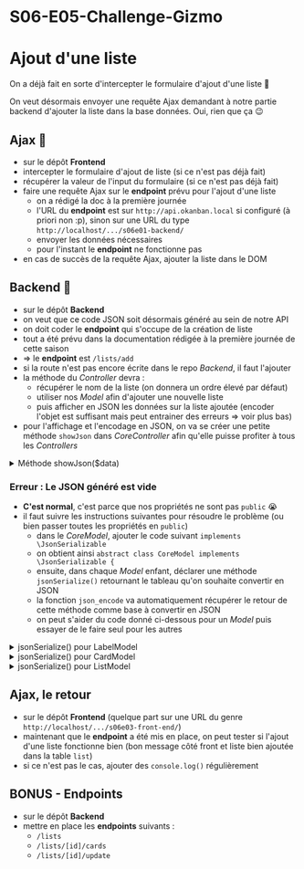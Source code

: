 # S06-E05-Challenge-Gizmo

# Ajout d'une liste

On a déjà fait en sorte d'intercepter le formulaire d'ajout d'une liste :muscle:

On veut désormais envoyer une requête Ajax demandant à notre partie backend d'ajouter la liste dans la base données. Oui, rien que ça :wink:

## Ajax :lipstick:

- sur le dépôt **Frontend**
- intercepter le formulaire d'ajout de liste (si ce n'est pas déjà fait)
- récupérer la valeur de l'input du formulaire (si ce n'est pas déjà fait)
- faire une requête Ajax sur le **endpoint** prévu pour l'ajout d'une liste
    - on a rédigé la doc à la première journée
    - l'URL du **endpoint** est sur `http://api.okanban.local` si configuré (à priori non :p), sinon sur une URL du type `http://localhost/.../s06e01-backend/`
    - envoyer les données nécessaires
    - pour l'instant le **endpoint** ne fonctionne pas
- en cas de succès de la requête Ajax, ajouter la liste dans le DOM

## Backend :muscle:

- sur le dépôt **Backend**
- on veut que ce code JSON soit désormais généré au sein de notre API
- on doit coder le **endpoint** qui s'occupe de la création de liste
- tout a été prévu dans la documentation rédigée à la première journée de cette saison
- => le **endpoint** est `/lists/add`
- si la route n'est pas encore écrite dans le repo _Backend_, il faut l'ajouter
- la méthode du _Controller_ devra :
    - récupérer le nom de la liste (on donnera un ordre élevé par défaut)
    - utiliser nos _Model_ afin d'ajouter une nouvelle liste
    - puis afficher en JSON les données sur la liste ajoutée (encoder l'objet est suffisant mais peut entrainer des erreurs => voir plus bas)
- pour l'affichage et l'encodage en JSON, on va se créer une petite méthode `showJson` dans _CoreController_ afin qu'elle puisse profiter à tous les _Controllers_

<details><summary>Méthode showJson($data)</summary>

```php

// A ajouter dans la classe CoreController

protected function showJson($data)
{
    // Autorise l'accès à la ressource depuis n'importe quel autre domaine
    header("Access-Control-Allow-Origin: *");
    header('Access-Control-Allow-Credentials: true');
    // Dit au navigateur que la réponse est au format JSON
    header('Content-Type: application/json');
    // La réponse en JSON est affichée
    echo json_encode($data);
}
```

</details>

### Erreur : Le JSON généré est vide

- **C'est normal**, c'est parce que nos propriétés ne sont pas `public` :sob:
- il faut suivre les instructions suivantes pour résoudre le problème (ou bien passer toutes les propriétés en `public`)
    - dans le _CoreModel_, ajouter le code suivant `implements \JsonSerializable`
    - on obtient ainsi `abstract class CoreModel implements \JsonSerializable {`
    - ensuite, dans chaque _Model_ enfant, déclarer une méthode `jsonSerialize()` retournant le tableau qu'on souhaite convertir en JSON
    - la fonction `json_encode` va automatiquement récupérer le retour de cette méthode comme base à convertir en JSON
    - on peut s'aider du code donné ci-dessous pour un _Model_ puis essayer de le faire seul pour les autres

<details><summary>jsonSerialize() pour LabelModel</summary>

```php

namespace oFramework\Models;

class LabelModel extends CoreModel {
    /** @var string */
    private $name;

    // ...

    public function jsonSerialize() {
        // Ce tableau retournée sera convertit en JSON par la fonction json_encode
        // lorsque que j'appelle : json_encode($labelModel);
        // où $labelModel est un objet de la classe LabelModel
        return [
            'id' => $this->id,
            'name' => $this->name,
            // je choisis de ne pas y placer created_at et updated_at
        ];
    }
}
```

</details>

<details><summary>jsonSerialize() pour CardModel</summary>

```php

namespace oFramework\Models;

class CardModel extends CoreModel {
    /** @var string */
    private $title;
    /** @var int */
    private $list_order;
    /** @var int */
    private $list_id;

    // ...

    public function jsonSerialize() {
        // Ce tableau retournée sera convertit en JSON par la fonction json_encode
        // lorsque que j'appelle : json_encode($cardModel);
        // où $cardModel est un objet de la classe CardModel
        return [
            'id' => $this->id,
            'title' => $this->title,
            'list_order' => $this->list_order,
            'list_id' => $this->list_id,
            // je choisis de ne pas y placer created_at et updated_at
        ];
    }
}
```

</details>

<details><summary>jsonSerialize() pour ListModel</summary>

```php

namespace oFramework\Models;

class ListModel extends CoreModel {
    /** @var string */
    private $name;
    /** @var int */
    private $page_order;

    // ...

    public function jsonSerialize() {
        // Ce tableau retournée sera convertit en JSON par la fonction json_encode
        // lorsque que j'appelle : json_encode($listModel);
        // où $listModel est un objet de la classe ListModel
        return [
            'id' => $this->id,
            'name' => $this->name,
            'page_order' => $this->page_order,
            // je choisis de ne pas y placer created_at et updated_at
        ];
    }
}
```

</details>

## Ajax, le retour

- sur le dépôt **Frontend** (quelque part sur une URL du genre `http://localhost/.../s06e03-front-end/`)
- maintenant que le **endpoint** a été mis en place, on peut tester si l'ajout d'une liste fonctionne bien (bon message côté front et liste bien ajoutée dans la table `list`)
- si ce n'est pas le cas, ajouter des `console.log()` régulièrement

## BONUS - Endpoints

- sur le dépôt **Backend**
- mettre en place les **endpoints** suivants :
    - `/lists`
    - `/lists/[id]/cards`
    - `/lists/[id]/update`
